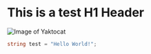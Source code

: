 # This is a test H1 Header

![Image of Yaktocat](https://octodex.github.com/images/yaktocat.png)

``` C#
string test = "Hello World!";
```
